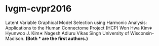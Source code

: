 # lvgm-cvpr2016
Latent Variable Graphical Model Selection using Harmonic Analysis: Applications to the Human Connectome Project (HCP) 
Won Hwa Kim∗ Hyunwoo J. Kim∗ Nagesh Adluru Vikas Singh University of Wisconsin-Madison.
**(Both * are the first authors.)**
